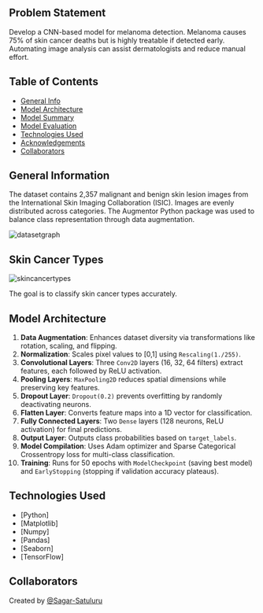 ## Problem Statement

Develop a CNN-based model for melanoma detection. Melanoma causes 75% of skin cancer deaths but is highly treatable if detected early. Automating image analysis can assist dermatologists and reduce manual effort.

## Table of Contents

- [General Info](#general-information)
- [Model Architecture](#model-architecture)
- [Model Summary](#model-summary)
- [Model Evaluation](#model-evaluation)
- [Technologies Used](#technologies-used)
- [Acknowledgements](#acknowledgements)
- [Collaborators](#collaborators)

## General Information

The dataset contains 2,357 malignant and benign skin lesion images from the International Skin Imaging Collaboration (ISIC). Images are evenly distributed across categories. The Augmentor Python package was used to balance class representation through data augmentation.

![datasetgraph](./class_distribution.png)

## Skin Cancer Types

![skincancertypes](./skin_cancer_types.png)

The goal is to classify skin cancer types accurately.

## Model Architecture

1. **Data Augmentation**: Enhances dataset diversity via transformations like rotation, scaling, and flipping.
2. **Normalization**: Scales pixel values to [0,1] using `Rescaling(1./255)`.
3. **Convolutional Layers**: Three `Conv2D` layers (16, 32, 64 filters) extract features, each followed by ReLU activation.
4. **Pooling Layers**: `MaxPooling2D` reduces spatial dimensions while preserving key features.
5. **Dropout Layer**: `Dropout(0.2)` prevents overfitting by randomly deactivating neurons.
6. **Flatten Layer**: Converts feature maps into a 1D vector for classification.
7. **Fully Connected Layers**: Two `Dense` layers (128 neurons, ReLU activation) for final predictions.
8. **Output Layer**: Outputs class probabilities based on `target_labels`.
9. **Model Compilation**: Uses Adam optimizer and Sparse Categorical Crossentropy loss for multi-class classification.
10. **Training**: Runs for 50 epochs with `ModelCheckpoint` (saving best model) and `EarlyStopping` (stopping if validation accuracy plateaus).

## Technologies Used

- [Python]
- [Matplotlib]
- [Numpy]
- [Pandas]
- [Seaborn]
- [TensorFlow]

## Collaborators

Created by [@Sagar-Satuluru](https://github.com/Sagar-Satuluru)

